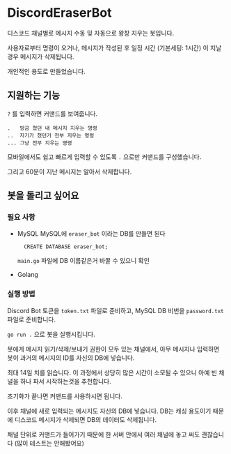 # DiscordEraserBot

디스코드 채널별로 메시지 수동 및 자동으로 왕창 지우는 봇입니다.

사용자로부터 명령이 오거나, 메시지가 작성된 후 일정 시간 (기본세팅: 1시간) 이 지날 경우 메시지가 삭제됩니다.

개인적인 용도로 만들었습니다.

## 지원하는 기능

`?` 를 입력하면 커맨드를 보여줍니다.
```
.   방금 쳤던 내 메시지 지우는 명령
..  자기가 쳤던거 전부 지우는 명령
... 그냥 전부 지우는 명령
```
모바일에서도 쉽고 빠르게 입력할 수 있도록 `.` 으로만 커맨드를 구성했습니다.

그리고 60분이 지난 메시지는 알아서 삭제합니다.

## 봇을 돌리고 싶어요

### 필요 사항

- MySQL
  MySQL에 `eraser_bot` 이라는 DB를 만들면 된다
  ```
    CREATE DATABASE eraser_bot;
  ```
  `main.go` 파일에 DB 이름같은거 바꿀 수 있으니 확인

- Golang

### 실행 방법

Discord Bot 토큰을 `token.txt` 파일로 준비하고, MySQL DB 비번을 `password.txt` 파일로 준비합니다.

`go run .` 으로 봇을 실행시킵니다.

봇에게 메시지 읽기/삭제/보내기 권한이 모두 있는 채널에서, 아무 메시지나 입력하면 봇이 과거의 메시지의 ID를 자신의 DB에 넣습니다.

최대 14일 치를 읽습니다. 이 과정에서 상당히 많은 시간이 소모될 수 있으니 아예 빈 채널을 하나 파서 시작하는것을 추천합니다.

초기화가 끝나면 커맨드를 사용하시면 됩니다.

이후 채널에 새로 입력되는 메시지도 자신의 DB에 넣습니다. DB는 캐싱 용도이기 때문에 디스코드 메시지가 삭제되면 DB의 데이터도 삭제됩니다.

채널 단위로 커맨드가 들어가기 때문에 한 서버 안에서 여러 채널에 놓고 써도 괜찮습니다 (많이 테스트는 안해봤어요)